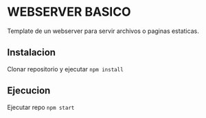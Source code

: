 # WEBSERVER BASICO

Template de un webserver para servir archivos o paginas estaticas.

## Instalacion

Clonar repositorio y ejecutar ```npm install```


## Ejecucion

Ejecutar repo ```npm start```